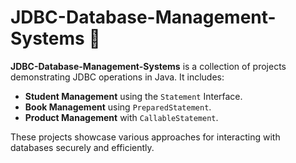 # JDBC-Database-Management-Systems 📡

**JDBC-Database-Management-Systems** is a collection of projects demonstrating JDBC operations in Java. It includes:

- **Student Management** using the `Statement` Interface.
- **Book Management** using `PreparedStatement`.
- **Product Management** with `CallableStatement`.

These projects showcase various approaches for interacting with databases securely and efficiently.
